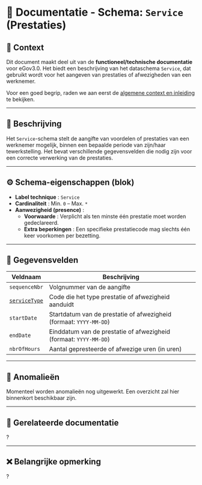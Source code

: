 # 📄 Documentatie - Schema: `Service` (Prestaties)

## 📘 Context

Dit document maakt deel uit van de **functioneel/technische documentatie** voor eGov3.0. Het biedt een beschrijving van het dataschema `Service`, dat gebruikt wordt voor het aangeven van prestaties of afwezigheden van een werknemer.

Voor een goed begrip, raden we aan eerst de [algemene context en inleiding](../README.md) te bekijken.

---

## 🧾 Beschrijving

Het `Service`-schema stelt de aangifte van voordelen of prestaties van een werknemer mogelijk, binnen een bepaalde periode van zijn/haar tewerkstelling. Het bevat verschillende gegevensvelden die nodig zijn voor een correcte verwerking van de prestaties.

---

## ⚙️ Schema-eigenschappen (blok)

- **Label technique** : `Service`
- **Cardinaliteit** : Min. `0` – Max. `*`
- **Aanwezigheid (presence)** :
  - **Voorwaarde** : Verplicht als ten minste één prestatie moet worden gedeclareerd.
  - **Extra beperkingen** : Een specifieke prestatiecode mag slechts één keer voorkomen per bezetting.

---

## 📑 Gegevensvelden

| **Veldnaam**     | **Beschrijving**                                          |
|------------------|-----------------------------------------------------------|
| `sequenceNbr`    | Volgnummer van de aangifte                               |
| [`serviceType`](../field/serviceType.md)    | Code die het type prestatie of afwezigheid aanduidt      |
| `startDate`      | Startdatum van de prestatie of afwezigheid (formaat: `YYYY-MM-DD`) |
| `endDate`        | Einddatum van de prestatie of afwezigheid (formaat: `YYYY-MM-DD`) |
| `nbrOfHours`     | Aantal gepresteerde of afwezige uren (in uren)           |


---

## 🧪 Anomalieën

Momenteel worden anomalieën nog uitgewerkt. Een overzicht zal hier binnenkort beschikbaar zijn.

---

## 📎 Gerelateerde documentatie

?

---

## ❌ Belangrijke opmerking

?
